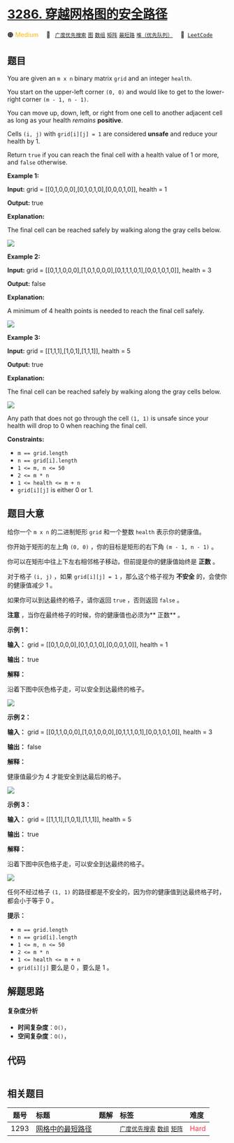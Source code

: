 # [3286. 穿越网格图的安全路径](https://leetcode.com/problems/find-a-safe-walk-through-a-grid)

🟠 <font color=#ffb800>Medium</font>&emsp; 🔖&ensp; [`广度优先搜索`](/tag/breadth-first-search.md) [`图`](/tag/graph.md) [`数组`](/tag/array.md) [`矩阵`](/tag/matrix.md) [`最短路`](/tag/shortest-path.md) [`堆（优先队列）`](/tag/heap-priority-queue.md)&emsp; 🔗&ensp;[`LeetCode`](https://leetcode.com/problems/find-a-safe-walk-through-a-grid)

## 题目

You are given an `m x n` binary matrix `grid` and an integer `health`.

You start on the upper-left corner `(0, 0)` and would like to get to the
lower-right corner `(m - 1, n - 1)`.

You can move up, down, left, or right from one cell to another adjacent cell
as long as your health _remains_ **positive**.

Cells `(i, j)` with `grid[i][j] = 1` are considered **unsafe** and reduce your
health by 1.

Return `true` if you can reach the final cell with a health value of 1 or
more, and `false` otherwise.



**Example 1:**

**Input:** grid = [[0,1,0,0,0],[0,1,0,1,0],[0,0,0,1,0]], health = 1

**Output:** true

**Explanation:**

The final cell can be reached safely by walking along the gray cells below.

![](https://assets.leetcode.com/uploads/2024/08/04/3868_examples_1drawio.png)

**Example 2:**

**Input:** grid = [[0,1,1,0,0,0],[1,0,1,0,0,0],[0,1,1,1,0,1],[0,0,1,0,1,0]],
health = 3

**Output:** false

**Explanation:**

A minimum of 4 health points is needed to reach the final cell safely.

![](https://assets.leetcode.com/uploads/2024/08/04/3868_examples_2drawio.png)

**Example 3:**

**Input:** grid = [[1,1,1],[1,0,1],[1,1,1]], health = 5

**Output:** true

**Explanation:**

The final cell can be reached safely by walking along the gray cells below.

![](https://assets.leetcode.com/uploads/2024/08/04/3868_examples_3drawio.png)

Any path that does not go through the cell `(1, 1)` is unsafe since your
health will drop to 0 when reaching the final cell.



**Constraints:**

  * `m == grid.length`
  * `n == grid[i].length`
  * `1 <= m, n <= 50`
  * `2 <= m * n`
  * `1 <= health <= m + n`
  * `grid[i][j]` is either 0 or 1.


## 题目大意

给你一个 `m x n` 的二进制矩形 `grid` 和一个整数 `health` 表示你的健康值。

你开始于矩形的左上角 `(0, 0)` ，你的目标是矩形的右下角 `(m - 1, n - 1)` 。

你可以在矩形中往上下左右相邻格子移动，但前提是你的健康值始终是 **正数**  。

对于格子 `(i, j)` ，如果 `grid[i][j] = 1` ，那么这个格子视为 **不安全**  的，会使你的健康值减少 1 。

如果你可以到达最终的格子，请你返回 `true` ，否则返回 `false` 。

**注意**  ，当你在最终格子的时候，你的健康值也必须为**  正数** 。



**示例 1：**

**输入：** grid = [[0,1,0,0,0],[0,1,0,1,0],[0,0,0,1,0]], health = 1

**输出：** true

**解释：**

沿着下图中灰色格子走，可以安全到达最终的格子。

![](https://assets.leetcode.com/uploads/2024/08/04/3868_examples_1drawio.png)

**示例 2：**

**输入：** grid = [[0,1,1,0,0,0],[1,0,1,0,0,0],[0,1,1,1,0,1],[0,0,1,0,1,0]],
health = 3

**输出：** false

**解释：**

健康值最少为 4 才能安全到达最后的格子。

![](https://assets.leetcode.com/uploads/2024/08/04/3868_examples_2drawio.png)

**示例 3：**

**输入：** grid = [[1,1,1],[1,0,1],[1,1,1]], health = 5

**输出：** true

**解释：**

沿着下图中灰色格子走，可以安全到达最终的格子。

![](https://assets.leetcode.com/uploads/2024/08/04/3868_examples_3drawio.png)

任何不经过格子 `(1, 1)` 的路径都是不安全的，因为你的健康值到达最终格子时，都会小于等于 0 。



**提示：**

  * `m == grid.length`
  * `n == grid[i].length`
  * `1 <= m, n <= 50`
  * `2 <= m * n`
  * `1 <= health <= m + n`
  * `grid[i][j]` 要么是 0 ，要么是 1 。


## 解题思路

#### 复杂度分析

- **时间复杂度**：`O()`，
- **空间复杂度**：`O()`，

## 代码

```javascript

```

## 相关题目

<!-- prettier-ignore -->
| 题号 | 标题 | 题解 | 标签 | 难度 |
| :------: | :------ | :------: | :------ | :------ |
| 1293 | [网格中的最短路径](https://leetcode.com/problems/shortest-path-in-a-grid-with-obstacles-elimination) |  |  [`广度优先搜索`](/tag/breadth-first-search.md) [`数组`](/tag/array.md) [`矩阵`](/tag/matrix.md) | <font color=#ff334b>Hard</font> |